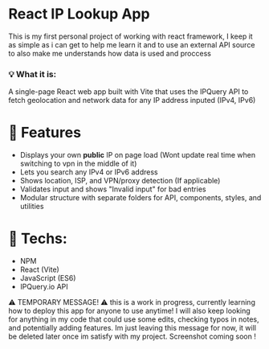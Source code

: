 # React IP Lookup App
This is my first personal project of working with react framework, I keep it as simple as i can get to help me learn it and to use an external API source to also make me understands how data is used and proccess

<h3>💡 What it is: </h3>
A single-page React web app built with Vite that uses the IPQuery API to fetch geolocation and network data for any IP address inputed (IPv4, IPv6)

# 🚀 Features
- Displays your own **public** IP on page load (Wont update real time when switching to vpn in the middle of it)
- Lets you search any IPv4 or IPv6 address
- Shows location, ISP, and VPN/proxy detection (If applicable)
- Validates input and shows "Invalid input" for bad entries 
- Modular structure with separate folders for API, components, styles, and utilities

# 🧰 Techs:
- NPM 
- React (Vite)
- JavaScript (ES6)
- IPQuery.io API

⚠️ TEMPORARY MESSAGE! ⚠️
this is a work in progress, currently learning how to deploy this app for anyone to use anytime! I will also keep looking for anything in my code that could use some edits, checking typos in notes, and potentially adding features. Im just leaving this message for now, it will be deleted later once im satisfy with my project. Screenshot coming soon ! 
